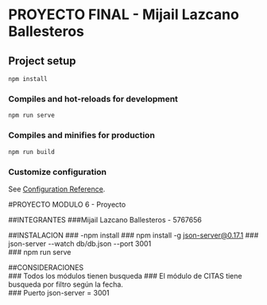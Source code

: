 # PROYECTO FINAL - Mijail Lazcano Ballesteros

## Project setup
```
npm install
```

### Compiles and hot-reloads for development
```
npm run serve
```

### Compiles and minifies for production
```
npm run build
```

### Customize configuration
See [Configuration Reference](https://cli.vuejs.org/config/).

#PROYECTO MODULO 6  - Proyecto 


##INTEGRANTES
    ###Mijail Lazcano Ballesteros - 5767656

##INSTALACION 
    ### -npm install
    ### npm install -g json-server@0.17.1 
    ### json-server --watch db/db.json --port 3001         
    ### npm run serve    

 ##CONSIDERACIONES   
    ### Todos los módulos tienen busqueda
    ### El módulo de CITAS tiene busqueda por filtro según la fecha.                            
    ### Puerto json-server = 3001
